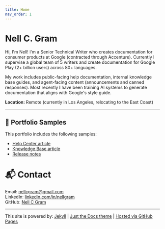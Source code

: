 ```yaml
---
title: Home
nav_order: 1
---
```


# Nell C. Gram

<p>Hi, I'm Nell! I'm a Senior Technical Writer who creates documentation for consumer products at Google (contracted through Accenture). Currently I supervise a global team of 5 writers and create documentation for Google Play (2+ billion users) across 80+ languages.</p>
<p>My work includes public-facing help documentation, internal knowledge base guides, and agent-facing content (announcements and canned responses). Most recently I have been training AI systems to generate documentation that aligns with Google's style guide.</p>

<p><b>Location:</b> Remote (currently in Los Angeles, relocating to the East Coast)</p>

---
## 🧾 Portfolio Samples

<p>This portfolio includes the following samples:
 <ul>
  <li><a href="samples/help-article.md" target="_blank">Help Center article</a><br></li>
  <li><a href="samples/kb-article.md" target="_blank">Knowledge Base article</a><br></li>
  <li><a href="samples/release-notes.md" target="_blank">Release notes</a></li>
 </ul>
  


# 📬 Contact

<p>Email: <a href="mailto:nellcgram@gmail.com">nellcgram@gmail.com</a><br>
LinkedIn: <a href="https://www.linkedin.com/in/nellgram" target="_blank">linkedin.com/in/nellgram</a><br>
GitHub: <a href="https://github.com/nellcgram" target="_blank">Nell C Gram</a></p>

---

This site is powered by:
<a href="https://jekyllrb.com/" target="_blank">Jekyll</a> | <a href="https://just-the-docs.github.io/just-the-docs" target="_blank">Just the Docs theme</a> | <a href="https://pages.github.com" target="_blank">Hosted via GitHub Pages</a>
